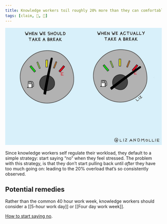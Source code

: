 ```yaml
---
title: Knowledge workers toil roughly 20% more than they can comfortably handle
tags: [claim, 🌲, 🌱]
---
```


![Illustration of one near empty fuel meter labelled When we should take a break](notes/images/liz-and-mollie-rest.jpg)

Since knowledge workers self regulate their workload, they default to a simple strategy: start saying “no” when they feel stressed. The problem with this strategy, is that they don’t start pulling back until _after_ they have too much going on: leading to the 20% overload that’s so consistently observed.

## Potential remedies

Rather than the common 40 hour work week, knowledge workers should consider a [[5-hour work day]] or [[Four day work week]].

[How to start saying no](notes/How%20to%20start%20saying%20no).
